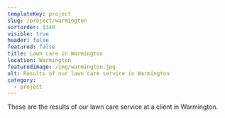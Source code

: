 ```yaml
---
templateKey: project
slug: /project/warmington
sortorder: 1340
visible: true
header: false
featured: false
title: Lawn care in Warmington
location: Warmington
featuredimage: /img/warmington.jpg
alt: Results of our lawn care service in Warmington
category:
  - project
---
```


These are the results of our lawn care service at a client in Warmington.
